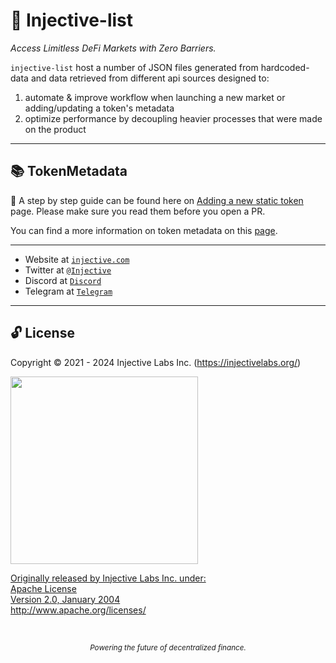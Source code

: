 # 🌟 Injective-list

_Access Limitless DeFi Markets with Zero Barriers._

`injective-list` host a number of JSON files generated from hardcoded-data and data retrieved from different api sources designed to:

1. automate & improve workflow when launching a new market or adding/updating a token's metadata
2. optimize performance by decoupling heavier processes that were made on the product

---

## 📚 TokenMetadata

📜 A step by step guide can be found here on [Adding a new static token](./ts-scripts//ADD_TOKEN.md) page. Please make sure you read them before you open a PR.

You can find a more information on token metadata on this [page](./ts-scripts/README.md).

---

- Website at <a href="https://injective.com" target="_blank">`injective.com`</a>
- Twitter at <a href="https://twitter.com/Injective_" target="_blank">`@Injective`</a>
- Discord at <a href="https://discord.com/invite/NK4qdbv" target="_blank">`Discord`</a>
- Telegram at <a href="https://t.me/joininjective" target="_blank">`Telegram`</a>

---

## 🔓 License

Copyright © 2021 - 2024 Injective Labs Inc. (https://injectivelabs.org/)

<a href="https://iili.io/mNneZN.md.png"><img src="https://iili.io/mNneZN.md.png" style="width: 300px; max-width: 100%; height: auto" />

Originally released by Injective Labs Inc. under: <br />
Apache License <br />
Version 2.0, January 2004 <br />
http://www.apache.org/licenses/

<p>&nbsp;</p>
<div align="center">
  <sub><em>Powering the future of decentralized finance.</em></sub>
</div>
